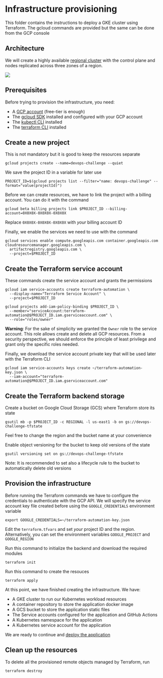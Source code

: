 # Infrastructure provisioning
This folder contains the instructions to deploy a GKE cluster using Terraform. The gcloud commands are provided but the same can be done from the GCP console

## Architecture
We will create a highly available [regional cluster](https://cloud.google.com/kubernetes-engine/docs/concepts/regional-clusters#regional) with the control plane and nodes replicated across three zones of a region. 

![](https://storage.googleapis.com/gweb-cloudblog-publish/original_images/gcp-google-kubernetes-engine-regional-clusterbcum.PNG)

## Prerequisites
Before trying to provision the infrastructure, you need:
* A [GCP account](https://console.cloud.google.com/) (free-tier is enough)
* The [gcloud SDK](https://cloud.google.com/sdk/docs/install) installed and configured with your GCP account
* The [kubectl CLI](https://kubernetes.io/docs/tasks/tools/) installed
* The [terraform CLI](https://www.terraform.io/downloads) installed

## Create a new project
This is not mandatory but it is good to keep the resources separate
```
gcloud projects create --name=devops-challenge --quiet
```
We save the project ID in a variable for later use
```
PROJECT_ID=$(gcloud projects list --filter="name: devops-challenge" --format="value(projectId)")
```
Before we can create resources, we have to link the project with a billing account. You can do it with the command
```
gcloud beta billing projects link $PROJECT_ID --billing-account=0X0X0X-0X0X0X-0X0X0X
```
Replace `0X0X0X-0X0X0X-0X0X0X` with *your* billing account ID

Finally, we enable the services we need to use with the command
```
gcloud services enable compute.googleapis.com container.googleapis.com cloudresourcemanager.googleapis.com \
  artifactregistry.googleapis.com \
  --project=$PROJECT_ID
```

## Create the Terraform service account
These commands create the service account and grants the permissions
```
gcloud iam service-accounts create terraform-automation \
  --display-name="Terraform Service Account" \
  --project=$PROJECT_ID

gcloud projects add-iam-policy-binding $PROJECT_ID \
  --member="serviceAccount:terraform-automation@$PROJECT_ID.iam.gserviceaccount.com" \
  --role="roles/owner"
```
**Warning**: For the sake of simplicity we granted the `Owner` role to the service account. This role allows create and delete all GCP resources.
From a security perspective, we should enforce the principle of least privilege and grant only the specific roles needed.

Finally, we download the service account private key that will be used later with the Terraform CLI
```
gcloud iam service-accounts keys create ~/terraform-automation-key.json \
  --iam-account="terraform-automation@$PROJECT_ID.iam.gserviceaccount.com"
```

## Create the Terraform backend storage
Create a bucket on Google Cloud Storage (GCS) where Terraform store its state
```
gsutil mb -p $PROJECT_ID -c REGIONAL -l us-east1 -b on gs://devops-challenge-tfstate
```
Feel free to change the region and the bucket name at your convenience

Enable object versioning for the bucket to keep old versions of the state
```
gsutil versioning set on gs://devops-challenge-tfstate
```
Note: It is recommended to set also a lifecycle rule to the bucket to automatically delete old versions

## Provision the infrastructure
Before running the Terraform commands we have to configure the credentials to authenticate with the GCP API. We will specify the service account key file created before using the `GOOGLE_CREDENTIALS` environment variable
```
export GOOGLE_CREDENTIALS=~/terraform-automation-key.json
```

Edit the `terraform.tfvars` and set *your* project ID and the region. Alternatively, you can set the environment variables `GOOGLE_PROJECT` and `GOOGLE_REGION`

Run this command to initialize the backend and download the required modules
```
terraform init
```
Run this command to create the resouces
```
terraform apply
```

At this point, we have finished creating the infrastructure. We have:
* A GKE cluster to run our Kubernetes workload resources
* A container repository to store the application docker image
* A GCS bucket to store the application static files 
* The Service accounts configured for the application and GitHub Actions
* A Kubernetes namespace for the application
* A Kubernetes service account for the application

We are ready to continue and [deploy the application](../2_application)

## Clean up the resources
To delete all the provisioned remote objects managed by Terraform, run
```
terraform destroy
```
